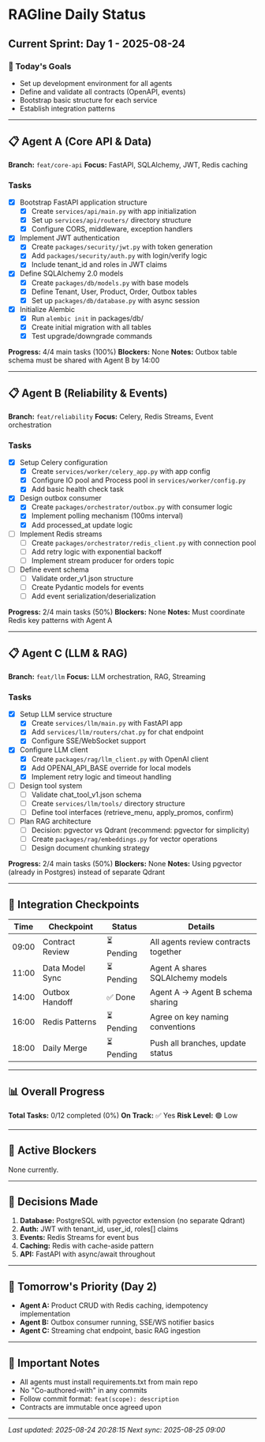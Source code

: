 # RAGline Daily Status

## Current Sprint: Day 1 - 2025-08-24

### 🎯 Today's Goals

- Set up development environment for all agents
- Define and validate all contracts (OpenAPI, events)
- Bootstrap basic structure for each service
- Establish integration patterns

---

## 📋 Agent A (Core API & Data)

**Branch:** `feat/core-api`
**Focus:** FastAPI, SQLAlchemy, JWT, Redis caching

### Tasks

- [x] Bootstrap FastAPI application structure
  - [x] Create `services/api/main.py` with app initialization
  - [x] Set up `services/api/routers/` directory structure
  - [x] Configure CORS, middleware, exception handlers
- [x] Implement JWT authentication
  - [x] Create `packages/security/jwt.py` with token generation
  - [x] Add `packages/security/auth.py` with login/verify logic
  - [x] Include tenant_id and roles in JWT claims
- [x] Define SQLAlchemy 2.0 models
  - [x] Create `packages/db/models.py` with base models
  - [x] Define Tenant, User, Product, Order, Outbox tables
  - [x] Set up `packages/db/database.py` with async session
- [x] Initialize Alembic
  - [x] Run `alembic init` in packages/db/
  - [x] Create initial migration with all tables
  - [x] Test upgrade/downgrade commands

**Progress:** 4/4 main tasks (100%)
**Blockers:** None
**Notes:** Outbox table schema must be shared with Agent B by 14:00

---

## 📋 Agent B (Reliability & Events)

**Branch:** `feat/reliability`
**Focus:** Celery, Redis Streams, Event orchestration

### Tasks

- [x] Setup Celery configuration
  - [x] Create `services/worker/celery_app.py` with app config
  - [x] Configure IO pool and Process pool in `services/worker/config.py`
  - [x] Add basic health check task
- [x] Design outbox consumer
  - [x] Create `packages/orchestrator/outbox.py` with consumer logic
  - [x] Implement polling mechanism (100ms interval)
  - [x] Add processed_at update logic
- [ ] Implement Redis streams
  - [ ] Create `packages/orchestrator/redis_client.py` with connection pool
  - [ ] Add retry logic with exponential backoff
  - [ ] Implement stream producer for orders topic
- [ ] Define event schema
  - [ ] Validate order_v1.json structure
  - [ ] Create Pydantic models for events
  - [ ] Add event serialization/deserialization

**Progress:** 2/4 main tasks (50%)
**Blockers:** None
**Notes:** Must coordinate Redis key patterns with Agent A

---

## 📋 Agent C (LLM & RAG)

**Branch:** `feat/llm`
**Focus:** LLM orchestration, RAG, Streaming

### Tasks

- [x] Setup LLM service structure
  - [x] Create `services/llm/main.py` with FastAPI app
  - [x] Add `services/llm/routers/chat.py` for chat endpoint
  - [x] Configure SSE/WebSocket support
- [x] Configure LLM client
  - [x] Create `packages/rag/llm_client.py` with OpenAI client
  - [x] Add OPENAI_API_BASE override for local models
  - [x] Implement retry logic and timeout handling
- [ ] Design tool system
  - [ ] Validate chat_tool_v1.json schema
  - [ ] Create `services/llm/tools/` directory structure
  - [ ] Define tool interfaces (retrieve_menu, apply_promos, confirm)
- [ ] Plan RAG architecture
  - [ ] Decision: pgvector vs Qdrant (recommend: pgvector for simplicity)
  - [ ] Create `packages/rag/embeddings.py` for vector operations
  - [ ] Design document chunking strategy

**Progress:** 2/4 main tasks (50%)
**Blockers:** None
**Notes:** Using pgvector (already in Postgres) instead of separate Qdrant

---

## 🔄 Integration Checkpoints

| Time  | Checkpoint      | Status     | Details                              |
| ----- | --------------- | ---------- | ------------------------------------ |
| 09:00 | Contract Review | ⏳ Pending | All agents review contracts together |
| 11:00 | Data Model Sync | ⏳ Pending | Agent A shares SQLAlchemy models     |
| 14:00 | Outbox Handoff  | ✅ Done    | Agent A → Agent B schema sharing     |
| 16:00 | Redis Patterns  | ⏳ Pending | Agree on key naming conventions      |
| 18:00 | Daily Merge     | ⏳ Pending | Push all branches, update status     |

---

## 📊 Overall Progress

**Total Tasks:** 0/12 completed (0%)
**On Track:** ✅ Yes
**Risk Level:** 🟢 Low

---

## 🚧 Active Blockers

None currently.

---

## 📝 Decisions Made

1. **Database:** PostgreSQL with pgvector extension (no separate Qdrant)
2. **Auth:** JWT with tenant_id, user_id, roles[] claims
3. **Events:** Redis Streams for event bus
4. **Caching:** Redis with cache-aside pattern
5. **API:** FastAPI with async/await throughout

---

## 🔮 Tomorrow's Priority (Day 2)

- **Agent A:** Product CRUD with Redis caching, idempotency implementation
- **Agent B:** Outbox consumer running, SSE/WS notifier basics
- **Agent C:** Streaming chat endpoint, basic RAG ingestion

---

## 📌 Important Notes

- All agents must install requirements.txt from main repo
- No "Co-authored-with" in any commits
- Follow commit format: `feat(scope): description`
- Contracts are immutable once agreed upon

---

_Last updated: 2025-08-24 20:28:15_
_Next sync: 2025-08-25 09:00_
